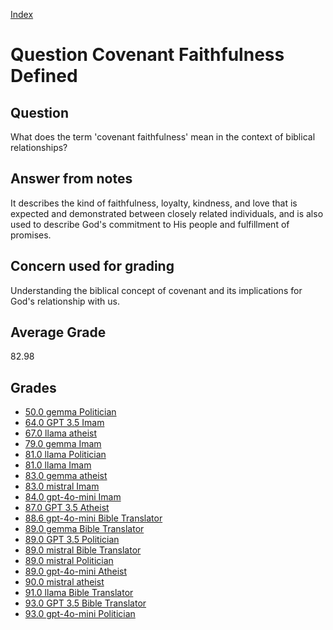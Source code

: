 
[Index](../../index.md)
# Question Covenant Faithfulness Defined
## Question
What does the term 'covenant faithfulness' mean in the context of biblical relationships?

## Answer from notes
It describes the kind of faithfulness, loyalty, kindness, and love that is expected and demonstrated between closely related individuals, and is also used to describe God's commitment to His people and fulfillment of promises.

## Concern used for grading
Understanding the biblical concept of covenant and its implications for God's relationship with us.

## Average Grade
82.98

## Grades
 * [50.0 gemma Politician](../answers/gemma_Politician/Covenant_Faithfulness_Defined.md)
 * [64.0 GPT 3.5 Imam](../answers/GPT_3.5_Imam/Covenant_Faithfulness_Defined.md)
 * [67.0 llama atheist](../answers/llama_atheist/Covenant_Faithfulness_Defined.md)
 * [79.0 gemma Imam](../answers/gemma_Imam/Covenant_Faithfulness_Defined.md)
 * [81.0 llama Politician](../answers/llama_Politician/Covenant_Faithfulness_Defined.md)
 * [81.0 llama Imam](../answers/llama_Imam/Covenant_Faithfulness_Defined.md)
 * [83.0 gemma atheist](../answers/gemma_atheist/Covenant_Faithfulness_Defined.md)
 * [83.0 mistral Imam](../answers/mistral_Imam/Covenant_Faithfulness_Defined.md)
 * [84.0 gpt-4o-mini Imam](../answers/gpt-4o-mini_Imam/Covenant_Faithfulness_Defined.md)
 * [87.0 GPT 3.5 Atheist](../answers/GPT_3.5_Atheist/Covenant_Faithfulness_Defined.md)
 * [88.6 gpt-4o-mini Bible Translator](../answers/gpt-4o-mini_Bible_Translator/Covenant_Faithfulness_Defined.md)
 * [89.0 gemma Bible Translator](../answers/gemma_Bible_Translator/Covenant_Faithfulness_Defined.md)
 * [89.0 GPT 3.5 Politician](../answers/GPT_3.5_Politician/Covenant_Faithfulness_Defined.md)
 * [89.0 mistral Bible Translator](../answers/mistral_Bible_Translator/Covenant_Faithfulness_Defined.md)
 * [89.0 mistral Politician](../answers/mistral_Politician/Covenant_Faithfulness_Defined.md)
 * [89.0 gpt-4o-mini Atheist](../answers/gpt-4o-mini_Atheist/Covenant_Faithfulness_Defined.md)
 * [90.0 mistral atheist](../answers/mistral_atheist/Covenant_Faithfulness_Defined.md)
 * [91.0 llama Bible Translator](../answers/llama_Bible_Translator/Covenant_Faithfulness_Defined.md)
 * [93.0 GPT 3.5 Bible Translator](../answers/GPT_3.5_Bible_Translator/Covenant_Faithfulness_Defined.md)
 * [93.0 gpt-4o-mini Politician](../answers/gpt-4o-mini_Politician/Covenant_Faithfulness_Defined.md)
